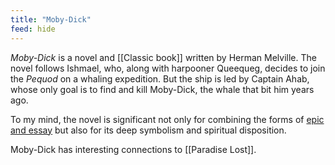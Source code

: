 ```yaml
---
title: "Moby-Dick"
feed: hide
---
```


_Moby-Dick_ is a novel and [[Classic book]] written by Herman Melville. The novel follows Ishmael, who, along with harpooner Queequeg, decides to join the _Pequod_ on a whaling expedition. But the ship is led by Captain Ahab, whose only goal is to find and kill Moby-Dick, the whale that bit him years ago.

To my mind, the novel is significant not only for combining the forms of <a href="{% post_url 2022-6-28-epic-essay %}">epic and essay</a> but also for its deep symbolism and spiritual disposition.

Moby-Dick has interesting connections to [[Paradise Lost]].